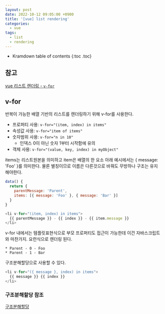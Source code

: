 ```yaml
---
layout: post
date: 2022-10-12 09:05:00 +0900
title: '[vue] list rendering'
categories:
  - vue
tags:
  - list
  - rendering
---
```


* Kramdown table of contents
{:toc .toc}

## 참고

[vue 리스트 렌더링 - `v-for`](https://vuejs.org/guide/essentials/list.html)


## v-for

반복이 가능한 배열 기반의 리스트를 렌더링하기 위해  v-for를 사용한다.


- 프로퍼티 사용: `v-for="(item, index) in items"`  
- 속성값 사용: `v-for="item of items"`  
- 숫자범위 사용: `v-for="n in 10"`  
  - 인덱스 0이 아닌 숫자 1부터 시작함에 유의
- 객체 사용:  `v-for="(value, key, index) in myObject"`


items는 리스트원본을 의미하고 item은 배열의 한 요소 아래 예시에서는 { message: 'Foo' }를 의미한다. 물론 별칭이므로 이름은 다른것으로 바꿔도 무방하나 구조는 유지해야한다. 

```js
data() {
  return {
    parentMessage: 'Parent',
    items: [{ message: 'Foo' }, { message: 'Bar' }]
  }
}

```

```js
<li v-for="(item, index) in items">
  {{ parentMessage }} - {{ index }} - {{ item.message }}
</li>

```

v-for 내에서는 템플릿표현식으로 부모 프로퍼티도 접근이 가능한데 이건 자바스크립트와 마찬가지. 요런식으로 렌더링 된다. 

```
* Parent - 0 - Foo
* Parent - 1 - Bar
```

구조분해할당으로 사용할 수 있다. 

```js
<li v-for="({ message }, index) in items">
  {{ message }} {{ index }}
</li>
```

### 구조분해할당 참조

[구조분해할당](https://developer.mozilla.org/ko/docs/Web/JavaScript/Reference/Operators/Destructuring_assignment)



## <template>에  v-for 사용

v-if와 마찬가지로 여러개 요소에 반복적으로 뭔가를 적용해야 할때 <template>에 v-for를 사용 할 수 있다. items의 프로퍼티 개수만큼 2개의 <li>태그가 반복해서 렌더링 된다. 

```js
<ul>
  <template v-for="item in items">
    <li>{{ item.msg }}</li>
    <li class="divider" role="presentation"></li>
  </template>
</ul>
```

## v-for와 v-if는 같은 요소에 쓰는 것이 좋지 않다

 v-if의 암묵적인 우선순위가 더 높아 v-for와 v-if는 같은 요소에 동시에 적용하지 않는 것이 좋다. v-if 조건에 따라 변수에 접근이 불가능할 수가 있기 때문이다. 


```js
<li v-for="todo in todos" v-if="!todo.isComplete">
  {{ todo.name }}
</li>
```

v-if가 먼저 평가되어 렌더링되어야 하는데 todo의 정의는 아직 평가되기 전인 v-for 안에 있다. 따라서 정의되지 않은 todo를 사용하 에러가 발생한다. 

```js
<template v-for="todo in todos">
  <li v-if="!todo.isComplete">
    {{ todo.name }}
  </li>
</template>
```

## key 사용법

vue가 v-for가 적용되어 있는 리스트를 변경할때 기본적으로 제자리패치 전략을 이용한다. 리스트 항목의 순서에 변경이 있는 경우에 DOM요소를 각 항목의 순서에 맞게 이동시키는 것 대신 Vue는 각 요소를 제자리에서 패치하고 특정 인덱스에서 렌더링되어야 하는 내용을 확인한다.  
즉, 리스트의 순서가 변경이 되었을 때 이미 렌더링이 된 DOM을 재 렌더링 하지 않고 값만 바꿔치기 한다. 이 때문에 단독으로 사용했을 때는 문제가 되지 않지만 하위요소가 있다면 같이 값이 변경되지 않는 상황이 발생한다. 이를 방지하기 위해 사용하는 것이 :key다.  
변경사항 같이 적용되어야 하는 요소의 그룹핑을 위한 장치라고 생각하면 쉽다.   

기본적으로 v-for를 이용할때 key를 사용하는게 성능향상에는 도움이 된다. key는 문자열이나 숫자타입의 원시타입으로 바인딩해야 하고 객체는 불가하다. 


참고로 :key는 객체의 key와는 전혀 상관없음에 유의한다. 


```js
<script>
export default {
  data() {
    return {
     list: ['a', 'b', 'c'], 
    }
  },
  methods: {
    shift() {
      this.list.push(this.list.shift());
    }
  }
}
</script>

<template>
  <button type="button" @click="shift">리스트변경하기</button>
  <ul>
    <li v-for="item in list">
      {{ item }} <input type="number"/>개
    </li>
  </ul>
</template>
```

버튼을 누를때마다 리스트의 순서는 변경된다. 하지만 input에 넣은 숫자는 그대로. 

```js
<script>
export default {
  data() {
    return {
     list: ['a', 'b', 'c'], 
    }
  },
  methods: {
    myShift() {
      this.list.push(this.list.shift());
    }
  }
}
</script>

<template>
  <button type="button" @click="myShift">리스트변경하기</button>
  <ul>
    <li v-for="item in list">
      {{ item }} <input type="number"/>개
    </li>
  </ul>
</template>
```

이때 :key 속성을 사용하면 li와 input 태그를 한번에 묶어서 이동시킬수 있다. 단, 자식 component나 다른 관계가 없을때만 적용이 된다. 

```js
<li v-for="item in list" :key="item">
  {{ item }} <input type="number"/>개
</li>
```

[참고](https://goodteacher.tistory.com/525)



## 컴포넌트에 v-for 사용

컴포넌트에 v-for 사용할수는 있으나 컴포넌트는 독립된 스코프를 가지고 있으므로 데이터는 자동으로 넘어가지 않는다. 데이터를 넘기기 위해서는 pros를 이용해야 한다. 

TBC


## 배열을 변경하는 메소드

배열을 변경하는 메소드 중에는 기존 배열에 변경사항을 적용해서 그래로 돌려주는 것도 있고 

- push()
- pop()
- shift()
- unshift()
- splice()
- sort()
- reverse()


filter(), concat(), slice()와 같이 기존 배열을 기준으로 조건에 맞는 새로운 배열을 만들어서 반환하는 것도 있다. 이 메소드를 이용할 때는 기존 배열에 새로운 배열을 할당해 줘야 한다.

왜냐하면 Vue는 배열이 변경될때마다 DOM을 다시 만들지 않고 최대한 재사용하려고 구현되어 있기 때문이다. 따라서 기존 배열에 변경된 배열로 대체해 주는 것이 효율적인 방식이라고 할 수 있다. 

```js
this.items = this.items.filter((item) => item.message.match(/Foo/))
```